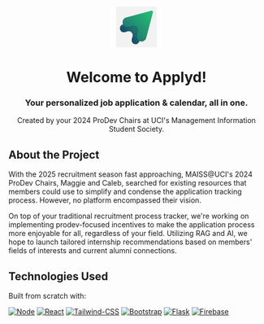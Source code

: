 <p align='center'><img src="images/Applyd-logo.jpg" alt="Logo" width="80" height="80"></p>
<h1 align="center">Welcome to Applyd!</h2>
<h3 align="center">Your personalized job application & calendar, all in one.
</h3>
<p align="center">Created by your 2024 ProDev Chairs at UCI's Management Information Student Society.</p>

## About the Project

With the 2025 recruitment season fast approaching, MAISS@UCI's 2024 ProDev Chairs, Maggie and Caleb, searched for existing resources that members could use to simplify and condense the application tracking process.
However, no platform encompassed their vision.

On top of your traditional recruitment process tracker, we're working on implementing prodev-focused incentives to make the application process more enjoyable for all, regardless of your field. 
Utilizing RAG and AI, we hope to launch tailored internship recommendations based on members' fields of interests and current alumni connections. 

## Technologies Used

Built from scratch with:

[![Node][Node.js]][Node-url] [![React][React.js]][React-url] [![Tailwind-CSS][Tailwind]][Tailwind-url] [![Bootstrap][Bootstrap.com]][Bootstrap-url] [![Flask][Flask-Py]][Flask-url] [![Firebase][Fire-base]][Firebase-url]

[Node.js]: https://img.shields.io/badge/node.js-6DA55F?style=for-the-badge&logo=node.js&logoColor=white
[Node-url]: https://nextjs.org/](https://nodejs.org/en)
[React.js]: https://img.shields.io/badge/React-20232A?style=for-the-badge&logo=react&logoColor=61DAFB
[React-url]: https://reactjs.org/
[Bootstrap.com]: https://img.shields.io/badge/Bootstrap-563D7C?style=for-the-badge&logo=bootstrap&logoColor=white
[Bootstrap-url]: https://getbootstrap.com
[Tailwind]: https://img.shields.io/badge/tailwindcss-dbdbdb?style=for-the-badge&logo=tailwindcss
[Tailwind-url]: https://tailwindcss.com/
[Python]: https://img.shields.io/badge/python-3670A0?style=for-the-badge&logo=python&logoColor=ffdd54
[Python-url]: https://www.python.org/
[Flask-Py]: https://img.shields.io/badge/flask-%23000.svg?style=for-the-badge&logo=flask&logoColor=white
[Flask-url]: https://flask.palletsprojects.com/en/3.0.x/
[Fire-base]: https://img.shields.io/badge/firebase-a08021?style=for-the-badge&logo=firebase&logoColor=ffcd34
[Firebase-url]: https://firebase.google.com/
